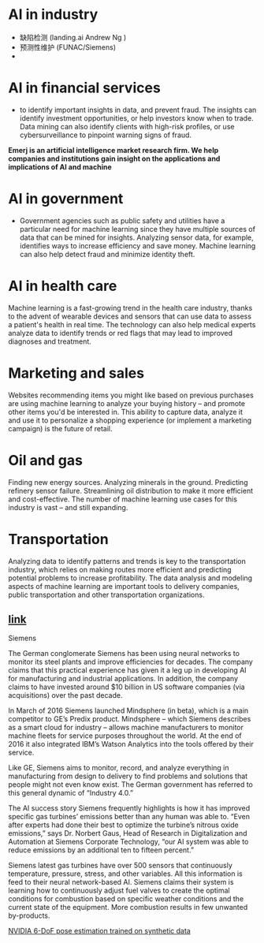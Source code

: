 # AI in industry

* 缺陷检测 (landing.ai  Andrew Ng )
* 预测性维护 (FUNAC/Siemens)
*

# AI in financial services

*  to identify important insights in data, and prevent fraud. The insights can identify investment opportunities, or help investors know when to trade. Data mining can also identify clients with high-risk profiles, or use cybersurveillance to pinpoint warning signs of fraud.

**Emerj is an artificial intelligence market research firm. We help companies and institutions gain insight on the applications and implications of AI and machine**

# AI in government

* Government agencies such as public safety and utilities have a particular need for machine learning since they have multiple sources of data that can be mined for insights. Analyzing sensor data, for example, identifies ways to increase efficiency and save money. Machine learning can also help detect fraud and minimize identity theft.

# AI in health care

Machine learning is a fast-growing trend in the health care industry, thanks to the advent of wearable devices and sensors that can use data to assess a patient's health in real time. The technology can also help medical experts analyze data to identify trends or red flags that may lead to improved diagnoses and treatment.

# Marketing and sales

Websites recommending items you might like based on previous purchases are using machine learning to analyze your buying history – and promote other items you'd be interested in. This ability to capture data, analyze it and use it to personalize a shopping experience (or implement a marketing campaign) is the future of retail.

# Oil and gas

Finding new energy sources. Analyzing minerals in the ground. Predicting refinery sensor failure. Streamlining oil distribution to make it more efficient and cost-effective. The number of machine learning use cases for this industry is vast – and still expanding.

# Transportation

Analyzing data to identify patterns and trends is key to the transportation industry, which relies on making routes more efficient and predicting potential problems to increase profitability. The data analysis and modeling aspects of machine learning are important tools to delivery companies, public transportation and other transportation organizations.

## [link](https://emerj.com/ai-sector-overviews/machine-learning-in-manufacturing/)

Siemens

The German conglomerate Siemens has been using neural networks to monitor its steel plants and improve efficiencies for decades. The company claims that this practical experience has given it a leg up in developing AI for manufacturing and industrial applications. In addition, the company claims to have invested around $10 billion in US software companies (via acquisitions) over the past decade.

In March of 2016 Siemens launched Mindsphere (in beta), which is a main competitor to GE’s Predix product. Mindsphere – which Siemens describes as a smart cloud for industry – allows machine manufacturers to monitor machine fleets for service purposes throughout the world. At the end of 2016 it also integrated IBM’s Watson Analytics into the tools offered by their service.

Like GE, Siemens aims to monitor, record, and analyze everything in manufacturing from design to delivery to find problems and solutions that people might not even know exist. The German government has referred to this general dynamic of “Industry 4.0.”

The AI success story Siemens frequently highlights is how it has improved specific gas turbines’ emissions better than any human was able to. “Even after experts had done their best to optimize the turbine’s nitrous oxide emissions,” says Dr. Norbert Gaus, Head of Research in Digitalization and Automation at Siemens Corporate Technology, “our AI system was able to reduce emissions by an additional ten to fifteen percent.”

Siemens latest gas turbines have over 500 sensors that continuously temperature, pressure, stress, and other variables. All this information is feed to their neural network-based AI. Siemens claims their system is learning how to continuously adjust fuel valves to create the optimal conditions for combustion based on specific weather conditions and the current state of the equipment. More combustion results in few unwanted by-products.

[NVIDIA 6-DoF pose estimation trained on synthetic data](https://www.therobotreport.com/nvidia-grasping-system-synthetic-data/)
